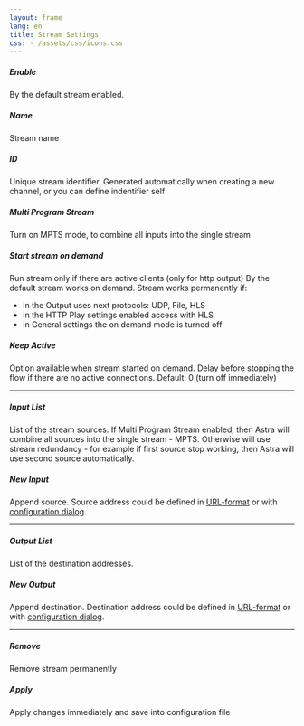 ```yaml
---
layout: frame
lang: en
title: Stream Settings
css: - /assets/css/icons.css
---
```


##### Enable

By the default stream enabled.

##### Name

Stream name

##### ID

Unique stream identifier. Generated automatically when creating a new channel, or you can define indentifier self

##### Multi Program Stream

Turn on MPTS mode, to combine all inputs into the single stream

##### Start stream on demand

Run stream only if there are active clients (only for http output)
By the default stream works on demand. Stream works permanently if:

- in the Output uses next protocols: UDP, File, HLS
- in the HTTP Play settings enabled access with HLS
- in General settings the on demand mode is turned off

##### Keep Active

Option available when stream started on demand. Delay before stopping the flow if there are no active connections. Default: 0 (turn off immediately)

---

##### Input List

List of the stream sources.
If Multi Program Stream enabled, then Astra will combine all sources into the single stream - MPTS.
Otherwise will use stream redundancy - for example if first source stop working, then Astra will use second source automatically.

##### New Input

Append source. Source address could be defined in [URL-format](url-format/) or with [configuration dialog](input/).

---

##### Output List

List of the destination addresses.

##### New Output

Append destination. Destination address could be defined in [URL-format](url-format/) or with [configuration dialog](output/).

---

##### Remove

Remove stream permanently

##### Apply

Apply changes immediately and save into configuration file
